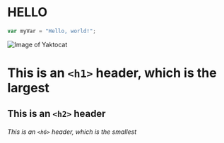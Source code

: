# HELLO

``` javascript
var myVar = "Hello, world!";
```
![Image of Yaktocat](https://octodex.github.com/images/yaktocat.png)
# This is an `<h1>` header, which is the largest

## This is an `<h2>` header

###### This is an `<h6>` header, which is the smallest
